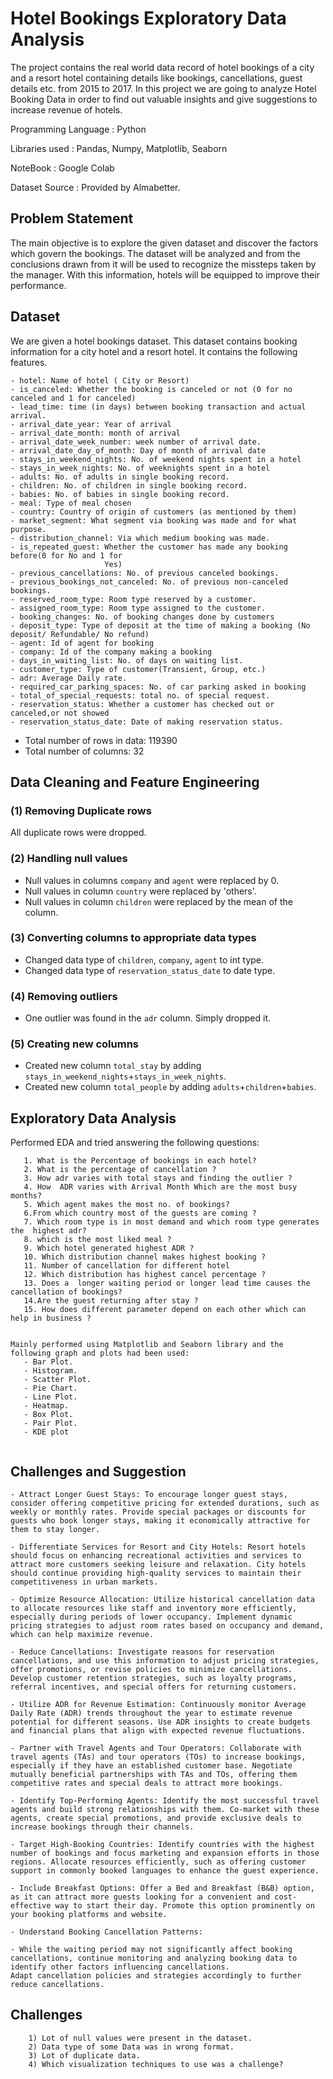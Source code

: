 # Hotel Bookings Exploratory Data Analysis

The project contains the real world data record of hotel bookings of a city and a resort hotel containing details like bookings, cancellations, guest details etc. from 2015 to 2017. In this project we are going to analyze Hotel Booking Data in order to find out valuable insights and give suggestions to increase revenue of hotels.

Programming Language : Python

Libraries used : Pandas, Numpy, Matplotlib, Seaborn

NoteBook : Google Colab

Dataset Source : Provided by Almabetter.


## Problem Statement
The main objective is to explore the given dataset and discover the factors which govern the bookings. The dataset will be analyzed and from the conclusions drawn from it will be used to recognize the missteps taken by the manager. With this information, hotels will be equipped to improve their performance.

## Dataset
We are given a hotel bookings dataset. This dataset contains booking information for a city hotel and a resort hotel. It contains the following features.

```
- hotel: Name of hotel ( City or Resort)
- is_canceled: Whether the booking is canceled or not (0 for no canceled and 1 for canceled)
- lead_time: time (in days) between booking transaction and actual arrival.
- arrival_date_year: Year of arrival
- arrival_date_month: month of arrival
- arrival_date_week_number: week number of arrival date.
- arrival_date_day_of_month: Day of month of arrival date
- stays_in_weekend_nights: No. of weekend nights spent in a hotel
- stays_in_week_nights: No. of weeknights spent in a hotel
- adults: No. of adults in single booking record.
- children: No. of children in single booking record.
- babies: No. of babies in single booking record. 
- meal: Type of meal chosen 
- country: Country of origin of customers (as mentioned by them)
- market_segment: What segment via booking was made and for what purpose.
- distribution_channel: Via which medium booking was made.
- is_repeated_guest: Whether the customer has made any booking before(0 for No and 1 for 
                     Yes)
- previous_cancellations: No. of previous canceled bookings.
- previous_bookings_not_canceled: No. of previous non-canceled bookings.
- reserved_room_type: Room type reserved by a customer.
- assigned_room_type: Room type assigned to the customer.
- booking_changes: No. of booking changes done by customers
- deposit_type: Type of deposit at the time of making a booking (No deposit/ Refundable/ No refund)
- agent: Id of agent for booking
- company: Id of the company making a booking
- days_in_waiting_list: No. of days on waiting list.
- customer_type: Type of customer(Transient, Group, etc.)
- adr: Average Daily rate.
- required_car_parking_spaces: No. of car parking asked in booking
- total_of_special_requests: total no. of special request.
- reservation_status: Whether a customer has checked out or canceled,or not showed 
- reservation_status_date: Date of making reservation status.
```

- Total number of rows in data: 119390
- Total number of columns: 32

## Data Cleaning and Feature Engineering

### (1) Removing Duplicate rows
All duplicate rows were dropped.

### (2) Handling null values
- Null values in columns `company` and `agent` were replaced by 0.
- Null values in column `country` were replaced by 'others'.
- Null values in column `children` were replaced by the mean of the column.
  

### (3) Converting columns to appropriate data types

- Changed data type of `children`, `company`, `agent` to int type.
- Changed data type of `reservation_status_date` to date type.

### (4) Removing outliers

- One outlier was found in the `adr` column. Simply dropped it.

### (5) Creating new columns
- Created new column `total_stay` by adding `stays_in_weekend_nights`+`stays_in_week_nights`.
- Created new column `total_people` by adding `adults`+`children`+`babies`.


## Exploratory Data Analysis

Performed EDA and tried answering the following questions:

```
   1. What is the Percentage of bookings in each hotel?
   2. What is the percentage of cancellation ?
   3. How adr varies with total stays and finding the outlier ?
   4. How  ADR varies with Arrival Month Which are the most busy months? 
   5. Which agent makes the most no. of bookings?
   6.From which country most of the guests are coming ?
   7. Which room type is in most demand and which room type generates the  highest adr?
   8. which is the most liked meal ?
   9. Which hotel generated highest ADR ?
   10. Which distribution channel makes highest booking ?
   11. Number of cancellation for different hotel
   12. Which distribution has highest cancel percentage ?
   13. Does a  longer waiting period or longer lead time causes the cancellation of bookings?
   14.Are the guest returning after stay ?
   15. How does different parameter depend on each other which can help in business ?
    

Mainly performed using Matplotlib and Seaborn library and the following graph and plots had been used:
   - Bar Plot.
   - Histogram.
   - Scatter Plot.
   - Pie Chart.
   - Line Plot.
   - Heatmap.
   - Box Plot.
   - Pair Plot.
   - KDE plot
  
```
## Challenges and Suggestion

```
- Attract Longer Guest Stays: To encourage longer guest stays, consider offering competitive pricing for extended durations, such as weekly or monthly rates. Provide special packages or discounts for guests who book longer stays, making it economically attractive for them to stay longer.

- Differentiate Services for Resort and City Hotels: Resort hotels should focus on enhancing recreational activities and services to attract more customers seeking leisure and relaxation. City hotels should continue providing high-quality services to maintain their competitiveness in urban markets.

- Optimize Resource Allocation: Utilize historical cancellation data to allocate resources like staff and inventory more efficiently, especially during periods of lower occupancy. Implement dynamic pricing strategies to adjust room rates based on occupancy and demand, which can help maximize revenue.

- Reduce Cancellations: Investigate reasons for reservation cancellations, and use this information to adjust pricing strategies, offer promotions, or revise policies to minimize cancellations. Develop customer retention strategies, such as loyalty programs, referral incentives, and special offers for returning customers.

- Utilize ADR for Revenue Estimation: Continuously monitor Average Daily Rate (ADR) trends throughout the year to estimate revenue potential for different seasons. Use ADR insights to create budgets and financial plans that align with expected revenue fluctuations.

- Partner with Travel Agents and Tour Operators: Collaborate with travel agents (TAs) and tour operators (TOs) to increase bookings, especially if they have an established customer base. Negotiate mutually beneficial partnerships with TAs and TOs, offering them competitive rates and special deals to attract more bookings.

- Identify Top-Performing Agents: Identify the most successful travel agents and build strong relationships with them. Co-market with these agents, create special promotions, and provide exclusive deals to increase bookings through their channels.

- Target High-Booking Countries: Identify countries with the highest number of bookings and focus marketing and expansion efforts in those regions. Allocate resources efficiently, such as offering customer support in commonly booked languages to enhance the guest experience.

- Include Breakfast Options: Offer a Bed and Breakfast (B&B) option, as it can attract more guests looking for a convenient and cost-effective way to start their day. Promote this option prominently on your booking platforms and website.

- Understand Booking Cancellation Patterns:

- While the waiting period may not significantly affect booking cancellations, continue monitoring and analyzing booking data to identify other factors influencing cancellations.
Adapt cancellation policies and strategies accordingly to further reduce cancellations.

```

## Challenges
```
    1) Lot of null values were present in the dataset.
    2) Data type of some Data was in wrong format.
    3) Lot of duplicate data.
    4) Which visualization techniques to use was a challenge?

```
